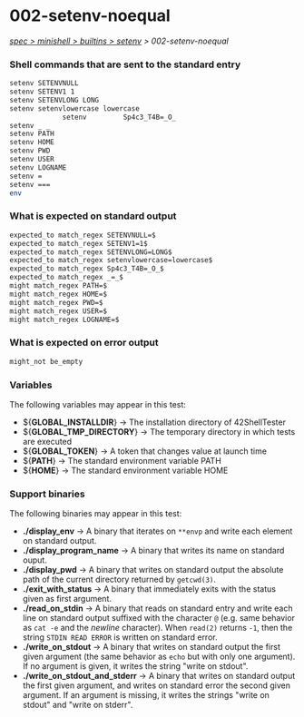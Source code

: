 # 002-setenv-noequal

*[spec > minishell > builtins > setenv](..) > 002-setenv-noequal*

### Shell commands that are sent to the standard entry

```bash
setenv SETENVNULL
setenv SETENV1 1
setenv SETENVLONG LONG
setenv setenvlowercase lowercase
	   		 setenv 		Sp4c3_T4B=_O_		 		  
setenv _ _
setenv PATH
setenv HOME
setenv PWD
setenv USER
setenv LOGNAME
setenv =
setenv ===
env
```

### What is expected on standard output

```bash
expected_to match_regex SETENVNULL=$
expected_to match_regex SETENV1=1$
expected_to match_regex SETENVLONG=LONG$
expected_to match_regex setenvlowercase=lowercase$
expected_to match_regex Sp4c3_T4B=_O_$
expected_to match_regex _=_$
might match_regex PATH=$
might match_regex HOME=$
might match_regex PWD=$
might match_regex USER=$
might match_regex LOGNAME=$

```

### What is expected on error output

```bash
might_not be_empty

```

### Variables

The following variables may appear in this test:

* ${**GLOBAL_INSTALLDIR**} -> The installation directory of 42ShellTester
* ${**GLOBAL_TMP_DIRECTORY**} -> The temporary directory in which tests are executed
* ${**GLOBAL_TOKEN**} -> A token that changes value at launch time
* ${**PATH**} -> The standard environment variable PATH
* ${**HOME**} -> The standard environment variable HOME

### Support binaries

The following binaries may appear in this test:


* **./display_env** -> A binary that iterates on `**envp` and write each element on standard output.
* **./display_program_name** -> A binary that writes its name on standard ouput.
* **./display_pwd** -> A binary that writes on standard output the absolute path of the current directory returned by `getcwd(3)`.
* **./exit_with_status** -> A binary that immediately exits with the status given as first argument.
* **./read_on_stdin** -> A binary that reads on standard entry and write each line on standard output suffixed with the character `@` (e.g. same behavior as `cat -e` and the *newline* character). When `read(2)` returns `-1`, then the string `STDIN READ ERROR` is written on standard error.
* **./write_on_stdout** -> A binary that writes on standard output the first given argument (the same behavior as `echo` but with only one argument). If no argument is given, it writes the string "write on stdout".
* **./write_on_stdout_and_stderr** -> A binary that writes on standard output the first given argument, and writes on standard error the second given argument. If an argument is missing, it writes the strings "write on stdout" and "write on stderr".
